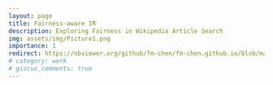 ```yaml
---
layout: page
title: Fairness-aware IR
description: Exploring Fairness in Wikipedia Article Search 
img: assets/img/Picture1.png
importance: 1
redirect: https://nbviewer.org/github/fm-chen/fm-chen.github.io/blob/master/assets/jupyter/Portfolio1.ipynb
# category: work
# giscus_comments: true
---
```


